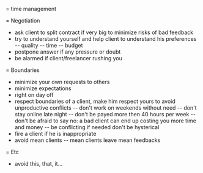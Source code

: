 
= time management

= Negotiation

- ask client to split contract if very big to minimize risks of bad feedback
- try to understand yourself and help client to understand his preferences
-- quality
-- time
-- budget
- postpone answer if any pressure or doubt
- be alarmed if client/freelancer rushing you

= Boundaries

- minimize your own requests to others
- minimize expectations
- right on day off
- respect boundaries of a client, make him respect yours to avoid unproductive conflicts
-- don't work on weekends without need
-- don't stay online late night
-- don't be payed more then 40 hours per week
-- don't be afraid to say no: a bad client can end up costing you more time and money
-- be conflicting if needed don't be hysterical
- fire a client if he is inappropriate
- avoid mean clients
-- mean clients leave mean feedbacks


= Etc

- avoid this, that, it...
